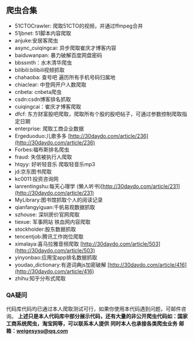 ## 爬虫合集
* 51CTOCrawler: 爬取51CTO的视频，并通过ffmpeg合并
* 51jbnet: 51脚本内容爬取
* anjuke:安居客爬虫
* async_cuiqingcai: 异步爬取崔庆才博客内容
* baiduwanpan: 暴力破解百度网盘密码
* bbssmth：水木清华爬虫
* bilibili:bilibili视频抓取 
* chahaoba: 查号吧 遍历所有手机号码归属地
* chiaclear: 中登网开户人数爬取
* cnbeta: cnbeta爬虫
* csdn:csdn博客排名抓取
* cuiqingcai：崔庆才博客爬取
* dfcf: 东方财富股吧爬取，爬取所有个股的股吧帖子，可通过参数控制爬取指定日期
* enterprise: 爬取工商企业数据
* Ergeduoduo:儿歌多多 [http://30daydo.com/article/236](http://30daydo.com/article/236)
* Forbes:福布斯排名爬虫
* fraud: 失信被执行人爬取
* htqyy: 好听轻音乐 爬取轻音乐mp3
* jd:京东图书爬取
* kc0011:投资咨询网
* lanrentingshu:每天心理学 (懒人听书)[http://30daydo.com/article/231](http://30daydo.com/article/231)
* MyLibrary:图书馆抓取个人的阅读记录
* qianfangyiguan:千帆易观数据抓取
* szhouse: 深圳房价官网爬取
* tiexue: 军事网站 铁血网内容爬取
* stockholder:股东数据抓取
* tencentjob:腾讯工作岗位爬取
* ximalaya:喜马拉雅音频爬取 [http://30daydo.com/article/503](http://30daydo.com/article/503)
* yinyonbao:应用宝app排名数据抓取
* youdao_dictionary:有道词典js加密破解 [http://30daydo.com/article/416](http://30daydo.com/article/416)
* zhihu:知乎分布式爬取
### QA疑问 
代码库代码均已通过本人爬取测试可行，如果你使用本代码遇到问题，可邮件咨询。
**上述只是本人代码库中部分展示代码，还有大量的非公开爬虫代码如：国家工商系统爬虫，淘宝网等，可以联系本人提供**
**同时本人也承接各类爬虫业务** 
**邮箱：weigesysu@qq.com**